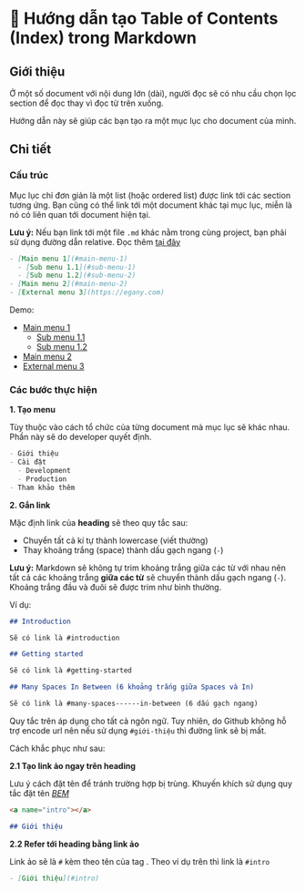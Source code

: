 # 🔖 Hướng dẫn tạo Table of Contents (Index) trong Markdown

## Giới thiệu

Ở một số document với nội dung lớn (dài), người đọc sẽ có nhu cầu chọn lọc section để đọc thay vì đọc từ trên xuống.

Hướng dẫn này sẽ giúp các bạn tạo ra một mục lục cho document của mình.

## Chi tiết

### Cấu trúc

Mục lục chỉ đơn giản là một list (hoặc ordered list) được link tới các section tương ứng. Bạn cũng có thể link tới một document khác tại mục lục, miễn là nó có liên quan tới document hiện tại.

**Lưu ý:** Nếu bạn link tới một file `.md` khác nằm trong cùng project, bạn phải sử dụng đường dẫn relative. Đọc thêm [tại đây](https://www.coffeecup.com/help/articles/absolute-vs-relative-pathslinks/)

```md
- [Main menu 1](#main-menu-1)
  - [Sub menu 1.1](#sub-menu-1)
  - [Sub menu 1.2](#sub-menu-2)
- [Main menu 2](#main-menu-2)
- [External menu 3](https://egany.com)
```

Demo:

- [Main menu 1](#main-menu-1)
  - [Sub menu 1.1](#sub-menu-1)
  - [Sub menu 1.2](#sub-menu-2)
- [Main menu 2](#main-menu-2)
- [External menu 3](https://egany.com)

### Các bước thực hiện

**1. Tạo menu**

Tùy thuộc vào cách tổ chức của từng document mà mục lục sẽ khác nhau. Phần này sẽ do developer quyết định.

```md
- Giới thiệu
- Cài đặt
  - Development
  - Production
- Tham khảo thêm
```

**2. Gắn link**

Mặc định link của **heading** sẽ theo quy tắc sau:

- Chuyển tất cả kí tự thành lowercase (viết thường)
- Thay khoảng trắng (space) thành dấu gạch ngang (`-`)

**Lưu ý:** Markdown sẽ không tự trim khoảng trắng giữa các từ với nhau nên tất cả các khoảng trắng **giữa các từ** sẽ chuyển thành dấu gạch ngang (`-`). Khoảng trắng đầu và đuôi sẽ được trim như bình thường.

Ví dụ:

```md
## Introduction

Sẽ có link là #introduction

## Getting started

Sẽ có link là #getting-started

## Many Spaces In Between (6 khoảng trắng giữa Spaces và In)

Sẽ có link là #many-spaces------in-between (6 dấu gạch ngang)
```

Quy tắc trên áp dụng cho tất cả ngôn ngữ. Tuy nhiên, do Github không hỗ trợ encode url nên nếu sử dụng `#giới-thiệu` thì đường link sẽ bị mất.

Cách khắc phục như sau:

**2.1 Tạo link ảo ngay trên heading**

Lưu ý cách đặt tên để tránh trường hợp bị trùng. Khuyến khích sử dụng quy tắc đặt tên [_BEM_](http://getbem.com/)

```md
<a name="intro"></a>

## Giới thiệu
```

**2.2 Refer tới heading bằng link ảo**

Link ảo sẽ là `#` kèm theo tên của tag <a></a>. Theo ví dụ trên thì link là `#intro`

```md
- [Giới thiệu](#intro)
```
